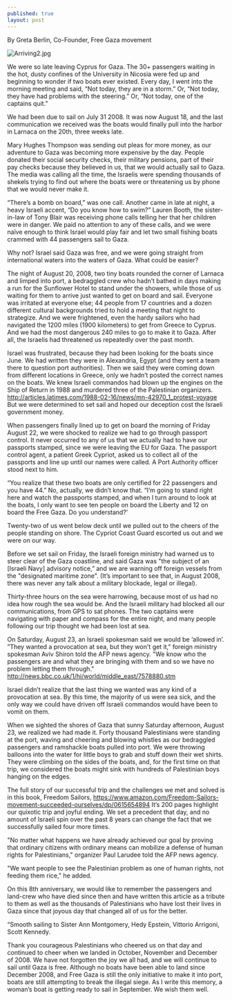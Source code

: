 ```yaml
---
published: true
layout: post
---
```

By Greta Berlin, Co-Founder, Free Gaza movement

![Arriving2.jpg]({{site.baseurl}}/images/Arriving2.jpg)

We were so late leaving Cyprus for Gaza. The 30+ passengers waiting in the hot, dusty confines of the University in Nicosia were fed up and beginning to wonder if two boats ever existed. Every day, I went into the morning meeting and said, “Not today, they are in a storm.” Or, “Not today, they have had problems with the steering.” Or, “Not today, one of the captains quit.” 

We had been due to sail on July 31 2008. It was now August 18, and the last communication we received was the boats would finally pull into the harbor in Larnaca on the 20th, three weeks late. 

Mary Hughes Thompson was sending out pleas for more money, as our adventure to Gaza was becoming more expensive by the day. People donated their social security checks, their military pensions, part of their pay checks because they believed in us, that we would actually sail to Gaza. The media was calling all the time, the Israelis were spending thousands of shekels trying to find out where the boats were or threatening us by phone that we would never make it. 

“There’s a bomb on board,” was one call. Another came in late at night, a heavy Israeli accent, “Do you know how to swim?” Lauren Booth, the sister-in-law of Tony Blair was receiving phone calls telling her that her children were in danger. We paid no attention to any of these calls, and we were naïve enough to think Israel would play fair and let two small fishing boats crammed with 44 passengers sail to Gaza. 

Why not? Israel said Gaza was free, and we were going straight from international waters into the waters of Gaza. What could be easier?

The night of August 20, 2008, two tiny boats rounded the corner of Larnaca and limped into port, a bedraggled crew who hadn’t bathed in days making a run for the Sunflower Hotel to stand under the showers, while those of us waiting for them to arrive just wanted to get on board and sail. Everyone was irritated at everyone else; 44 people from 17 countries and a dozen different cultural backgrounds tried to hold a meeting that night to strategize. And we were frightened, even the hardy sailors who had navigated the 1200 miles (1900 kilometers) to get from Greece to Cyprus. And we had the most dangerous 240 miles to go to make it to Gaza. After all, the Israelis had threatened us repeatedly over the past month. 

Israel was frustrated, because they had been looking for the boats since June. We had written they were in Alexandria, Egypt (and they sent a team there to question port authorities). Then we said they were coming down from different locations in Greece, only we hadn’t posted the correct names on the boats. We knew Israeli commandos had blown up the engines on the Ship of Return in 1988 and murdered three of the Palestinian organizers. http://articles.latimes.com/1988-02-16/news/mn-42970_1_protest-voyage But we were determined to set sail and hoped our deception cost the Israeli government money. 

When passengers finally lined up to get on board the morning of Friday August 22, we were shocked to realize we had to go through passport control. It never occurred to any of us that we actually had to have our passports stamped, since we were leaving the EU for Gaza. The passport control agent, a patient Greek Cypriot, asked us to collect all of the passports and line up until our names were called.  A Port Authority officer stood next to him. 

“You realize that these two boats are only certified for 22 passengers and you have 44.” No, actually, we didn’t know that. “I’m going to stand right here and watch the passports stamped, and when I turn around to look at the boats, I only want to see ten people on board the Liberty and 12 on board the Free Gaza. Do you understand?’

Twenty-two of us went below deck until we pulled out to the cheers of the people standing on shore. The Cypriot Coast Guard escorted us out and we were on our way.

Before we set sail on Friday, the Israeli foreign ministry had warned us to steer clear of the Gaza coastline, and said Gaza was "the subject of an [Israeli Navy] advisory notice,” and we are warning off foreign vessels from the "designated maritime zone". (It’s important to see that, in August 2008, there was never any talk about a military blockade, legal or illegal).

Thirty-three hours on the sea were harrowing, because most of us had no idea how rough the sea would be. And the Israeli military had blocked all our communications, from GPS to sat phones. The two captains were navigating with paper and compass for the entire night, and many people following our trip thought we had been lost at sea.

On Saturday, August 23, an Israeli spokesman said we would be ‘allowed in’. ”They wanted a provocation at sea, but they won't get it," foreign ministry spokesman Aviv Shiron told the AFP news agency. "We know who the passengers are and what they are bringing with them and so we have no problem letting them through." http://news.bbc.co.uk/1/hi/world/middle_east/7578880.stm 

Israel didn’t realize that the last thing we wanted was any kind of a provocation at sea. By this time, the majority of us were sea sick, and the only way we could have driven off Israeli commandos would have been to vomit on them. 

When we sighted the shores of Gaza that sunny Saturday afternoon, August 23, we realized we had made it. Forty thousand Palestinians were standing at the port, waving and cheering and blowing whistles as our bedraggled passengers and ramshackle boats pulled into port. We were throwing balloons into the water for little boys to grab and stuff down their wet shirts. They were climbing on the sides of the boats, and, for the first time on that trip, we considered the boats might sink with hundreds of Palestinian boys hanging on the edges. 

The full story of our successful trip and the challenges we met and solved is in this book, Freedom Sailors, https://www.amazon.com/Freedom-Sailors-movement-succeeded-ourselves/dp/0615654894 It’s 200 pages highlight our quixotic trip and joyful ending. We set a precedent that day, and no amount of Israeli spin over the past 8 years can change the fact that we successfully sailed four more times. 

"No matter what happens we have already achieved our goal by proving that ordinary citizens with ordinary means can mobilize a defense of human rights for Palestinians," organizer Paul Larudee told the AFP news agency.

"We want people to see the Palestinian problem as one of human rights, not feeding them rice," he added.

On this 8th anniversary, we would like to remember the passengers and land-crew who have died since then and have written this article as a tribute to them as well as the thousands of Palestinians who have lost their lives in Gaza since that joyous day that changed all of us for the better. 

“Smooth sailing to Sister Ann Montgomery, Hedy Epstein, Vittorio Arrigoni, Scott Kennedy. 

Thank you courageous Palestinians who cheered us on that day and continued to cheer when we landed in October, November and December of 2008. We have not forgotten the joy we all had, and we will continue to sail until Gaza is free.  Although no boats have been able to land since December 2008, and Free Gaza is still the only initiative to make it into port, boats are still attempting to break the illegal siege. As I write this memory, a woman’s boat is getting ready to sail in September. We wish them well.

